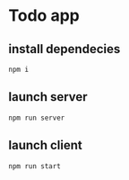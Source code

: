 # Todo app

## install dependecies
```
npm i
```

## launch server
```
npm run server
```

## launch client 
```
npm run start
```
